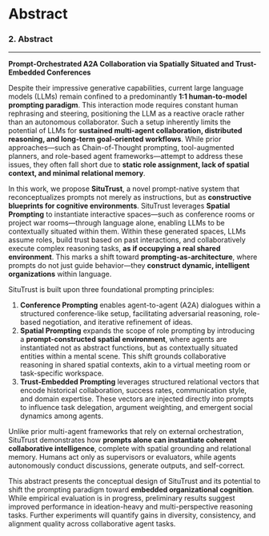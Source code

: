 # Abstract

### 2. Abstract

---

**Prompt-Orchestrated A2A Collaboration via Spatially Situated and Trust-Embedded Conferences**

Despite their impressive generative capabilities, current large language models (LLMs) remain confined to a predominantly **1:1 human-to-model prompting paradigm**. This interaction mode requires constant human rephrasing and steering, positioning the LLM as a reactive oracle rather than an autonomous collaborator. Such a setup inherently limits the potential of LLMs for **sustained multi-agent collaboration, distributed reasoning, and long-term goal-oriented workflows**. While prior approaches—such as Chain-of-Thought prompting, tool-augmented planners, and role-based agent frameworks—attempt to address these issues, they often fall short due to **static role assignment, lack of spatial context, and minimal relational memory**.

In this work, we propose **SituTrust**, a novel prompt-native system that reconceptualizes prompts not merely as instructions, but as **constructive blueprints for cognitive environments**. SituTrust leverages **Spatial Prompting** to instantiate interactive spaces—such as conference rooms or project war rooms—through language alone, enabling LLMs to be contextually situated within them. Within these generated spaces, LLMs assume roles, build trust based on past interactions, and collaboratively execute complex reasoning tasks, **as if occupying a real shared environment**. This marks a shift toward **prompting-as-architecture**, where prompts do not just guide behavior—they **construct dynamic, intelligent organizations** within language.

SituTrust is built upon three foundational prompting principles:

1. **Conference Prompting** enables agent-to-agent (A2A) dialogues within a structured conference-like setup, facilitating adversarial reasoning, role-based negotiation, and iterative refinement of ideas.
2. **Spatial Prompting** expands the scope of role prompting by introducing a **prompt-constructed spatial environment**, where agents are instantiated not as abstract functions, but as contextually situated entities within a mental scene. This shift grounds collaborative reasoning in shared spatial contexts, akin to a virtual meeting room or task-specific workspace.
3. **Trust-Embedded Prompting** leverages structured relational vectors that encode historical collaboration, success rates, communication style, and domain expertise. These vectors are injected directly into prompts to influence task delegation, argument weighting, and emergent social dynamics among agents.

Unlike prior multi-agent frameworks that rely on external orchestration, SituTrust demonstrates how **prompts alone can instantiate coherent collaborative intelligence**, complete with spatial grounding and relational memory. Humans act only as supervisors or evaluators, while agents autonomously conduct discussions, generate outputs, and self-correct.

This abstract presents the conceptual design of SituTrust and its potential to shift the prompting paradigm toward **embedded organizational cognition**. While empirical evaluation is in progress, preliminary results suggest improved performance in ideation-heavy and multi-perspective reasoning tasks. Further experiments will quantify gains in diversity, consistency, and alignment quality across collaborative agent tasks.